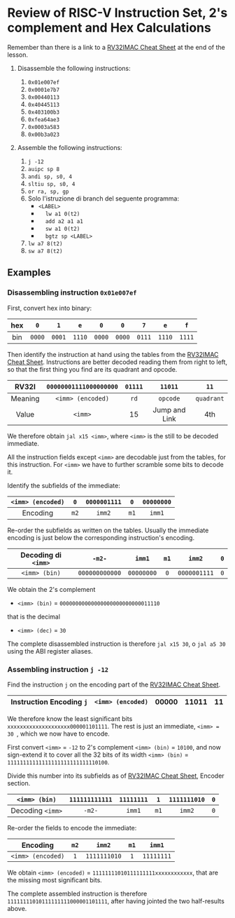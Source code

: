 # Review of RISC-V Instruction Set, 2's complement and Hex Calculations

Remember than there is a link to a [RV32IMAC Cheat Sheet](./5_appendix.md) at the end of the lesson.

1. Disassemble the following instructions:  
    1. ```0x01e007ef```   
    2. ```0x0001e7b7```                                                                    
    3. ```0x00440113```                                                                  
    4. ```0x40445113```                                                                  
    5. ```0x403100b3```                                                                  
    6. ```0xfea64ae3```                                                                   
    7. ```0x0003a583```                                                                  
    8. ```0x00b3a023```

2. Assemble the following instructions:
    1. ```j -12```                                                                             
    2. ```auipc sp 8```                                                                     
    3. ```andi sp, s0, 4```                                                               
    4. ```sltiu sp, s0, 4```                                                               
    5. ```or ra, sp, gp```                                                                      
    6. Solo l'istruzione di branch del seguente programma:  
        - ```<LABEL>```  
        - &nbsp;&nbsp;&nbsp;&nbsp;```lw a1 0(t2)```   
        - &nbsp;&nbsp;&nbsp;&nbsp;```add a2 a1 a1```  
        - &nbsp;&nbsp;&nbsp;&nbsp;```sw a1 0(t2)```  
        - &nbsp;&nbsp;&nbsp;&nbsp;```bgtz sp <LABEL>```                                   
    7. ```lw a7 8(t2)```                                                                   
    8. ```sw a7 8(t2)```
     


## Examples

### Disassembling instruction ```0x01e007ef```

First, convert hex into binary:

| hex |  ```0```   |  ```1```   |  ```e```   |  ```0```   |  ```0```   |  ```7```   |  ```e```   |  ```f```   |
|:---:|:----------:|:----------:|:----------:|:----------:|:----------:|:----------:|:----------:|:----------:|
| bin | ```0000``` | ```0001``` | ```1110``` | ```0000``` | ```0000``` | ```0111``` | ```1110``` | ```1111``` |

Then identify the instruction at hand using the tables from the [RV32IMAC Cheat Sheet](./5_appendix.md). Instructions are better decoded reading them from right to left, so that the first thing you find are its quadrant and opcode.

|  RV32I  | ```00000001111000000000``` |  ```01111```   |     ```11011```     |       ```11```       |
|:-------:|:--------------------------:|:--------------:|:-------------------:|:--------------------:|
| Meaning |   ```<imm> (encoded)```    |    ```rd```    |    ```opcode```     |    ```quadrant```    |
|  Value  |   ```<imm>```              |       15       |    Jump and Link    |         4th          |

We therefore obtain ```jal x15 <imm>```, where ```<imm>``` is the still to be decoded immediate.

All the instruction fields except ```<imm>``` are decodable just from the tables, for this instruction. For ```<imm>``` we have to further scramble some bits to decode it.

Identify the subfields of the immediate:

| ```<imm> (encoded)``` | ```0```  | ```0000001111``` | ```0```  | ```00000000``` |
|:---------------------:|:--------:|:----------------:|:--------:|:--------------:|
|       Encoding        | ```m2``` |    ```imm2```    | ```m1``` |   ```imm1```   |

Re-order the subfields as written on the tables. Usually the immediate encoding is just below the corresponding instruction's encoding.

| Decoding di ```<imm>``` |     ```-m2-```     |   ```imm1```   | ```m1``` |    ```imm2```    | ```0``` |
|:-----------------------:|:------------------:|:--------------:|:--------:|:----------------:|:-------:|
| ```<imm> (bin)```       | ```000000000000``` | ```00000000``` | ```0```  | ```0000001111``` | ```0``` |

We obtain the 2's complement 
- ```<imm> (bin)``` = ```00000000000000000000000000011110``` 

that is the decimal
- ```<imm> (dec)``` = ```30```

The complete disassembled instruction is therefore ```jal x15 30```, o ```jal a5 30``` using the ABI register aliases.

### Assembling instruction ```j -12```

Find the instruction ```j``` on the encoding part of the [RV32IMAC Cheat Sheet](./5_appendix.md). 

| Instruction Encoding ```j``` | ```<imm> (encoded)``` | 00000 |     11011     |    11    |
|:--------------------------------:|:---------------------:|:-----:|:-------------:|:--------:|

We therefore know the least significant bits ```xxxxxxxxxxxxxxxxxxxx000001101111```. The rest is just an immediate, ```<imm> = 30 ```, which we now have to encode.

First convert ```<imm>``` = ```-12``` to 2's complement ```<imm> (bin)``` = ```10100```, and now sign-extend it to cover all the 32 bits of its width ```<imm> (bin)``` = ```11111111111111111111111111110100```.

Divide this number into its subfields as of [RV32IMAC Cheat Sheet](./5_appendix.md), Encoder section. 

| ```<imm> (bin)```       | ```111111111111``` | ```11111111``` | ```1```  | ```1111111010``` | ```0``` |
|:-----------------------:|:------------------:|:--------------:|:--------:|:----------------:|:-------:|
| Decoding ```<imm>``` |     ```-m2-```     |   ```imm1```   | ```m1``` |    ```imm2```    | ```0``` |

Re-order the fields to encode the immediate:

|       Encoding        | ```m2``` |    ```imm2```    | ```m1``` |   ```imm1```   |
|:---------------------:|:--------:|:----------------:|:--------:|:--------------:|
| ```<imm> (encoded)``` | ```1```  | ```1111111010``` | ```1```  | ```11111111``` |

We obtain ```<imm> (encoded)``` = ```11111111010111111111xxxxxxxxxxxx```, that are the missing most significant bits. 

The complete assembled instruction is therefore ```11111111010111111111000001101111```, after having jointed the two half-results above.



